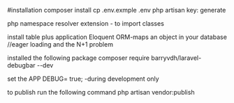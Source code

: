 #installation
composer install 
cp .env.exmple  .env
php artisan key: generate


php namespace resolver extension - to import  classes

install table plus application
Eloquent 
ORM-maps an object in your database
//eager loading and the N+1  problem

installed the following package 
composer require barryvdh/laravel-debugbar --dev


set the
APP DEBUG= true; -during development only 

to publish run the following command 
php artisan vendor:publish